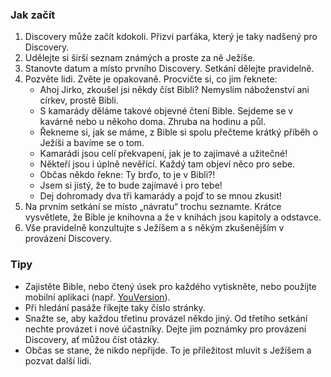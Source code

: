 ### Jak začít
1. Discovery může začít kdokoli. Přizvi parťáka, který je taky nadšený pro Discovery.
2. Udělejte si širší seznam známých a proste za ně Ježíše.
3. Stanovte datum a místo prvního Discovery. Setkání dělejte pravidelně.
4. Pozvěte lidi. Zvěte je opakovaně. Procvičte si, co jim řeknete:
    - Ahoj Jirko, zkoušel jsi někdy číst Bibli? Nemyslím náboženství ani církev, prostě Bibli.
    - S kamarády děláme takové objevné čtení Bible. Sejdeme se v kavárně nebo u někoho doma. Zhruba na hodinu a půl.
    - Řekneme si, jak se máme, z Bible si spolu přečteme krátký příběh o Ježíši a bavíme se o tom.
    - Kamarádi jsou celí překvapení, jak je to zajímavé a užitečné!
    - Někteří jsou i úplně nevěřící. Každý tam objeví něco pro sebe.
    - Občas někdo řekne: Ty brďo, to je v Bibli?!
    - Jsem si jistý, že to bude zajímavé i pro tebe!
    - Dej dohromady dva tři kamarády a pojď to se mnou zkusit!
5. Na prvním setkání se místo „návratu“ trochu seznamte. Krátce vysvětlete, že Bible je knihovna a že v knihách jsou kapitoly a odstavce.
6. Vše pravidelně konzultujte s Ježíšem a s někým zkušenějším v provázení Discovery.

### Tipy
- Zajistěte Bible, nebo čtený úsek pro každého vytiskněte, nebo použijte mobilní aplikaci (např. [YouVersion](https://www.bible.com/app)).
- Při hledání pasáže říkejte taky číslo stránky.
- Snažte se, aby každou třetinu provázel někdo jiný. Od třetího setkání nechte provázet i nové účastníky. Dejte jim poznámky pro provázení Discovery, ať můžou číst otázky.
- Občas se stane, že nikdo nepřijde. To je příležitost mluvit s Ježíšem a pozvat další lidi.

